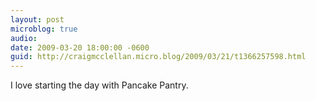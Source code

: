 ```yaml
---
layout: post
microblog: true
audio: 
date: 2009-03-20 18:00:00 -0600
guid: http://craigmcclellan.micro.blog/2009/03/21/t1366257598.html
---
```

I love starting the day with Pancake Pantry.
